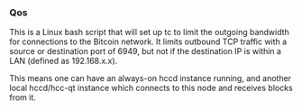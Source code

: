 ### Qos ###

This is a Linux bash script that will set up tc to limit the outgoing bandwidth for connections to the Bitcoin network. It limits outbound TCP traffic with a source or destination port of 6949, but not if the destination IP is within a LAN (defined as 192.168.x.x).

This means one can have an always-on hccd instance running, and another local hccd/hcc-qt instance which connects to this node and receives blocks from it.
